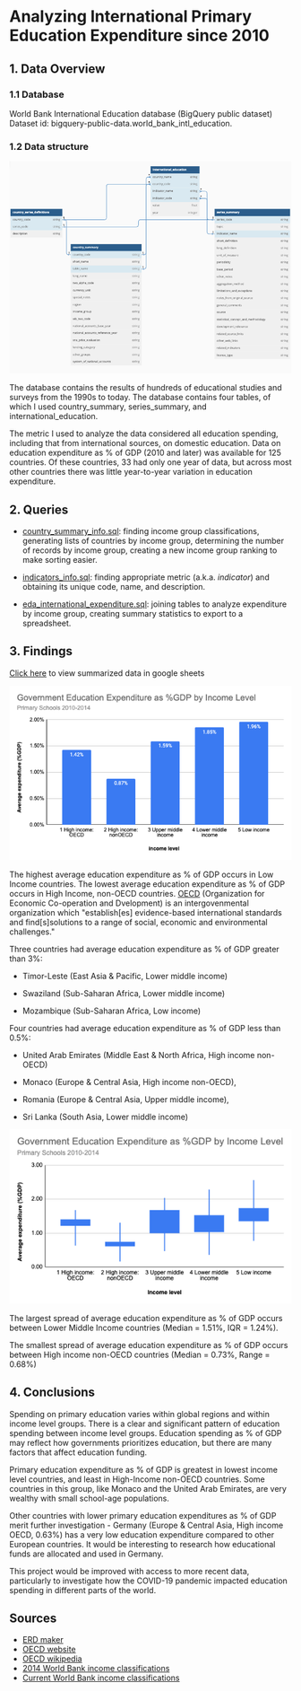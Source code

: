# Analyzing International Primary Education Expenditure since 2010

## 1. Data Overview
### 1.1 Database
World Bank International Education database (BigQuery public dataset)
Dataset id: bigquery-public-data.world_bank_intl_education.

### 1.2 Data structure

![erd entity relationship diagram](erd_world_bank.png)

The database contains the results of hundreds of educational studies and surveys from the 1990s to today. The database contains four tables, of which I used country_summary, series_summary, and international_education.

The metric I used to analyze the data considered all education spending, including that from international sources, on domestic education. Data on education expenditure as % of GDP (2010 and later) was available for 125 countries. Of these countries, 33 had only one year of data, but across most other countries there was little year-to-year variation in education expenditure.

## 2. Queries
    
- [country_summary_info.sql](https://github.com/lfontanills/world-bank-education/blob/104a5098cf6e81dd8ef481edbb6253827714e0f2/country_summary_info.sql): finding income group classifications, generating lists of countries by income group, determining the number of records by income group, creating a new income group ranking to make sorting easier.

- [indicators_info.sql](https://github.com/lfontanills/world-bank-education/blob/104a5098cf6e81dd8ef481edbb6253827714e0f2/indicators_info.sql): finding appropriate metric (a.k.a. _indicator_) and obtaining its unique code, name, and description.

- [eda_international_expenditure.sql](https://github.com/lfontanills/world-bank-education/blob/104a5098cf6e81dd8ef481edbb6253827714e0f2/eda_international_expenditure.sql): joining tables to analyze expenditure by income group, creating summary statistics to export to a spreadsheet.
      

## 3. Findings

[Click here](https://docs.google.com/spreadsheets/d/1oEpFithaO01ZUOr5YsnYLGW-5p0qMJ65fumdGoLV560/edit?usp=sharing) to view summarized data in google sheets

![column chart](column_chart.png)
       
The highest average education expenditure as % of GDP occurs in Low Income countries.  The lowest average education expenditure as % of GDP occurs in High Income, non-OECD countries. [OECD](https://www.oecd.org/about/) (Organization for Economic Co-operation and Dvelopment) is an intergovenmental organization which "establish[es] evidence-based international standards and find[s]solutions to a range of social, economic and environmental challenges." 

Three countries had average education expenditure as % of GDP greater than 3%: 

- Timor-Leste (East Asia & Pacific, Lower middle income)

- Swaziland (Sub-Saharan Africa, Lower middle income)

- Mozambique (Sub-Saharan Africa, Low income)

Four countries had average education expenditure as % of GDP less than 0.5%:

- United Arab Emirates (Middle East & North Africa, High income non-OECD)

- Monaco (Europe & Central Asia, High income non-OECD),

- Romania (Europe & Central Asia, Upper middle income),

- Sri Lanka (South Asia, Lower middle income)

![box chart](box_chart.png)

The largest spread of average education expenditure as % of GDP occurs between Lower Middle Income countries (Median = 1.51%, IQR = 1.24%).

The smallest spread of average education expenditure as % of GDP occurs between High income non-OECD countries (Median = 0.73%, Range = 0.68%)

## 4. Conclusions

Spending on primary education varies within global regions and within income level groups. There is a clear and significant pattern of education spending between income level groups. Education spending as % of GDP may reflect how governments prioritizes education, but there are many factors that affect education funding.

Primary education expenditure as % of GDP is greatest in lowest income level countries, and least in High-Income non-OECD countries. Some countries in this group, like Monaco and the United Arab Emirates, are very wealthy with small school-age populations. 

Other countries with lower primary education expenditures as % of GDP merit further investigation - Germany (Europe & Central Asia, High income OECD, 0.63%) has a very low education expenditure compared to other European countries. It would be interesting to research how educational funds are allocated and used in Germany.
    
This project would be improved with access to more recent data, particularly to investigate how the COVID-19 pandemic impacted education spending in different parts of the world.

## Sources

- [ERD maker](https://dbdiagram.io/d)
- [OECD website](https://www.oecd.org/about/)
- [OECD wikipedia](https://en.wikipedia.org/wiki/OECD)
- [2014 World Bank income classifications](https://www.worldbank.org/en/news/press-release/2014/07/24/kyrgyz-republic-becomes-lower-middle-income-country#:~:text=As%20of%201%20July%202014,GNI%20per%20capita%20of%20%2412%2C746)
- [Current World Bank income classifications](https://datahelpdesk.worldbank.org/knowledgebase/articles/906519-world-bank-country-and-lending-groups)